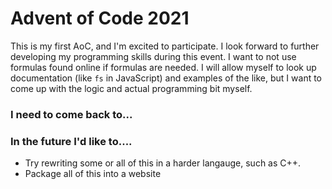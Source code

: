 # Advent of Code 2021
This is my first AoC, and I'm excited to participate. I look forward to further developing my programming skills during this event. I want to not use formulas found online if formulas are needed. I will allow myself to look up documentation (like `fs` in JavaScript) and examples of the like, but I want to come up with the logic and actual programming bit myself.
### I need to come back to...

### In the future I'd like to....
* Try rewriting some or all of this in a harder langauge, such as C++.
* Package all of this into a website
